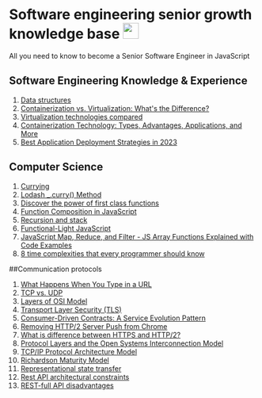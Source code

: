 # Software engineering senior growth knowledge base <img height="32" width="32" src="https://cdn.simpleicons.org/javascript" />
All you need to know to become a Senior Software Engineer in JavaScript


## Software Engineering Knowledge & Experience
1. [Data structures](https://www.geeksforgeeks.org/data-structures/)
2. [Containerization vs. Virtualization: What's the Difference?](https://www.burwood.com/blog-archive/containerization-vs-virtualization)
3. [Virtualization technologies compared](https://www.computerworld.com/article/2528781/virtualization-technologies-compared.html)
4. [Containerization Technology: Types, Advantages, Applications, and More](https://www.simform.com/blog/containerization-technology/)
5. [Best Application Deployment Strategies in 2023](https://www.techmagic.co/blog/best-application-deployment-strategies/)

## Computer Science
1. [Currying](https://javascript.info/currying-partials)
2. [Lodash _.curry() Method](https://www.geeksforgeeks.org/lodash-_-curry-method/)
3. [Discover the power of first class functions](https://www.freecodecamp.org/news/discover-the-power-of-first-class-functions-fd0d7b599b69/#:~:text=In%20JavaScript%2C%20functions%20are%20first,returned%20from%20a%20function)
4. [Function Composition in JavaScript](https://www.freecodecamp.org/news/function-composition-in-javascript/)
5. [Recursion and stack](https://javascript.info/recursion)
6. [Functional-Light JavaScript](https://github.com/getify/Functional-Light-JS)
7. [JavaScript Map, Reduce, and Filter - JS Array Functions Explained with Code Examples](https://www.freecodecamp.org/news/javascript-map-reduce-and-filter-explained-with-examples/)
8. [8 time complexities that every programmer should know](https://adrianmejia.com/most-popular-algorithms-time-complexity-every-programmer-should-know-free-online-tutorial-course/)

##Communication protocols
1. [What Happens When You Type in a URL](https://wsvincent.com/what-happens-when-url/)
2. [TCP vs. UDP](https://www.diffen.com/difference/TCP_vs_UDP)
3. [Layers of OSI Model](https://www.geeksforgeeks.org/layers-of-osi-model/)
4. [Transport Layer Security (TLS)](https://hpbn.co/transport-layer-security-tls/)
5. [Consumer-Driven Contracts: A Service Evolution Pattern](https://martinfowler.com/articles/consumerDrivenContracts.html)
6. [Removing HTTP/2 Server Push from Chrome](https://developer.chrome.com/blog/removing-push/)
7. [What is difference between HTTPS and HTTP/2?](https://github.com/Alzeth/software-engineering-senior-growth-knowledge-base/blob/main/https-vs-http2.md)
8. [Protocol Layers and the Open Systems Interconnection Model](https://docs.oracle.com/cd/E19253-01/816-4554/ipov-7/index.html)
9. [TCP/IP Protocol Architecture Model](https://docs.oracle.com/cd/E19253-01/816-4554/ipov-10/index.html)
10. [Richardson Maturity Model](https://martinfowler.com/articles/richardsonMaturityModel.html)
11. [Representational state transfer](https://en.wikipedia.org/wiki/Representational_state_transfer)
12. [Rest API architectural constraints](https://www.webscrapingapi.com/rest-api-architecture-constraints)
13. [REST-full API disadvantages]()
